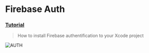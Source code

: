 # Firebase Auth
### [Tutorial](https://designcode.io/swiftui-advanced-handbook-firebase-auth)
> How to install Firebase authentification to your Xcode project

![AUTH](https://github.com/user-attachments/assets/a1954702-d2c5-407c-a30a-cd373d9e1792)